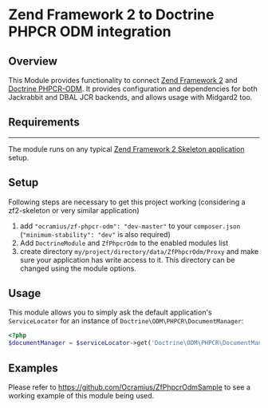 # Zend Framework 2 to Doctrine PHPCR ODM integration
## Overview

This Module provides functionality to connect [Zend Framework 2](https://github.com/zendframework/zf2) and
[Doctrine PHPCR-ODM](https://github.com/doctrine/phpcr-odm).
It provides configuration and dependencies for both Jackrabbit and DBAL JCR backends, and allows usage with Midgard2 too.

## Requirements
-------------

The module runs on any typical [Zend Framework 2 Skeleton application](https://github.com/zendframework/ZendSkeletonApplication)
setup.

## Setup

Following steps are necessary to get this project working (considering a zf2-skeleton or very similar application)

  1. add `"ocramius/zf-phpcr-odm": "dev-master"` to your `composer.json` (`"minimum-stability": "dev"` is also required)
  2. Add `DoctrineModule` and `ZfPhpcrOdm` to the enabled modules list
  3. create directory `my/project/directory/data/ZfPhpcrOdm/Proxy` and make sure your application has write
          access to it. This directory can be changed using the module options.

## Usage

This module allows you to simply ask the default application's `ServiceLocator` for an instance of `Doctrine\ODM\PHPCR\DocumentManager`:

```php
<?php
$documentManager = $serviceLocator->get('Doctrine\ODM\PHPCR\DocumentManager');
```

## Examples

Please refer to https://github.com/Ocramius/ZfPhpcrOdmSample to see a working example of this module being used.